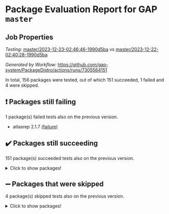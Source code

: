 # Package Evaluation Report for GAP `master`

## Job Properties

*Testing:* [master/2023-12-23-02:46:46-1990d5ba](https://github.com/gap-system/PackageDistro/blob/data/reports/master/2023-12-23-02:46:46-1990d5ba) vs [master/2023-12-22-02:40:28-1990d5ba](https://github.com/gap-system/PackageDistro/blob/data/reports/master/2023-12-22-02:40:28-1990d5ba)

*Generated by Workflow:* https://github.com/gap-system/PackageDistro/actions/runs/7305564151

In total, 156 packages were tested, out of which 151 succeeded, 1 failed and 4 were skipped.

## :exclamation: Packages still failing

1 package(s) failed tests also on the previous version.
- atlasrep 2.1.7 [(failure)](https://github.com/gap-system/PackageDistro/actions/runs/7305564151/job/19909491373)

## :heavy_check_mark: Packages still succeeding

151 package(s) succeeded tests also on the previous version.
<details><summary>Click to show packages!</summary>

- 4ti2interface 2023.02-04 [(success)](https://github.com/gap-system/PackageDistro/actions/runs/7305564151/job/19909490984)
- ace 5.6.2 [(success)](https://github.com/gap-system/PackageDistro/actions/runs/7305564151/job/19909491042)
- aclib 1.3.2 [(success)](https://github.com/gap-system/PackageDistro/actions/runs/7305564151/job/19909491107)
- agt 0.3.1 [(success)](https://github.com/gap-system/PackageDistro/actions/runs/7305564151/job/19909491162)
- alnuth 3.2.1 [(success)](https://github.com/gap-system/PackageDistro/actions/runs/7305564151/job/19909491235)
- anupq 3.3.0 [(success)](https://github.com/gap-system/PackageDistro/actions/runs/7305564151/job/19909491301)
- autodoc 2023.06.19 [(success)](https://github.com/gap-system/PackageDistro/actions/runs/7305564151/job/19909491439)
- automata 1.15 [(success)](https://github.com/gap-system/PackageDistro/actions/runs/7305564151/job/19909491500)
- automgrp 1.3.2 [(success)](https://github.com/gap-system/PackageDistro/actions/runs/7305564151/job/19909491572)
- autpgrp 1.11 [(success)](https://github.com/gap-system/PackageDistro/actions/runs/7305564151/job/19909491663)
- cap 2023.12-11 [(success)](https://github.com/gap-system/PackageDistro/actions/runs/7305564151/job/19909491739)
- caratinterface 2.3.6 [(success)](https://github.com/gap-system/PackageDistro/actions/runs/7305564151/job/19909491840)
- cddinterface 2022.11.01 [(success)](https://github.com/gap-system/PackageDistro/actions/runs/7305564151/job/19909491912)
- circle 1.6.6 [(success)](https://github.com/gap-system/PackageDistro/actions/runs/7305564151/job/19909491989)
- classicpres 1.22 [(success)](https://github.com/gap-system/PackageDistro/actions/runs/7305564151/job/19909492051)
- cohomolo 1.6.11 [(success)](https://github.com/gap-system/PackageDistro/actions/runs/7305564151/job/19909492116)
- congruence 1.2.5 [(success)](https://github.com/gap-system/PackageDistro/actions/runs/7305564151/job/19909492196)
- corelg 1.56 [(success)](https://github.com/gap-system/PackageDistro/actions/runs/7305564151/job/19909492267)
- crime 1.6 [(success)](https://github.com/gap-system/PackageDistro/actions/runs/7305564151/job/19909492346)
- crisp 1.4.6 [(success)](https://github.com/gap-system/PackageDistro/actions/runs/7305564151/job/19909492407)
- crypting 0.10.4 [(success)](https://github.com/gap-system/PackageDistro/actions/runs/7305564151/job/19909492482)
- cryst 4.1.27 [(success)](https://github.com/gap-system/PackageDistro/actions/runs/7305564151/job/19909492550)
- crystcat 1.1.10 [(success)](https://github.com/gap-system/PackageDistro/actions/runs/7305564151/job/19909492637)
- ctbllib 1.3.6 [(success)](https://github.com/gap-system/PackageDistro/actions/runs/7305564151/job/19909492723)
- cubefree 1.19 [(success)](https://github.com/gap-system/PackageDistro/actions/runs/7305564151/job/19909492817)
- curlinterface 2.3.2 [(success)](https://github.com/gap-system/PackageDistro/actions/runs/7305564151/job/19909492921)
- cvec 2.8.1 [(success)](https://github.com/gap-system/PackageDistro/actions/runs/7305564151/job/19909493007)
- datastructures 0.3.0 [(success)](https://github.com/gap-system/PackageDistro/actions/runs/7305564151/job/19909493092)
- deepthought 1.0.6 [(success)](https://github.com/gap-system/PackageDistro/actions/runs/7305564151/job/19909493201)
- design 1.8 [(success)](https://github.com/gap-system/PackageDistro/actions/runs/7305564151/job/19909493304)
- difsets 2.3.1 [(success)](https://github.com/gap-system/PackageDistro/actions/runs/7305564151/job/19909493428)
- digraphs 1.6.3 [(success)](https://github.com/gap-system/PackageDistro/actions/runs/7305564151/job/19909493539)
- edim 1.3.7 [(success)](https://github.com/gap-system/PackageDistro/actions/runs/7305564151/job/19909493645)
- example 4.3.4 [(success)](https://github.com/gap-system/PackageDistro/actions/runs/7305564151/job/19909493757)
- examplesforhomalg 2023.10-01 [(success)](https://github.com/gap-system/PackageDistro/actions/runs/7305564151/job/19909493885)
- factint 1.6.3 [(success)](https://github.com/gap-system/PackageDistro/actions/runs/7305564151/job/19909494003)
- ferret 1.0.9 [(success)](https://github.com/gap-system/PackageDistro/actions/runs/7305564151/job/19909494133)
- fga 1.5.0 [(success)](https://github.com/gap-system/PackageDistro/actions/runs/7305564151/job/19909494434)
- fining 1.5.6 [(success)](https://github.com/gap-system/PackageDistro/actions/runs/7305564151/job/19909494548)
- float 1.0.3 [(success)](https://github.com/gap-system/PackageDistro/actions/runs/7305564151/job/19909494658)
- format 1.4.3 [(success)](https://github.com/gap-system/PackageDistro/actions/runs/7305564151/job/19909494767)
- forms 1.2.9 [(success)](https://github.com/gap-system/PackageDistro/actions/runs/7305564151/job/19909494894)
- fplsa 1.2.6 [(success)](https://github.com/gap-system/PackageDistro/actions/runs/7305564151/job/19909495007)
- fr 2.4.12 [(success)](https://github.com/gap-system/PackageDistro/actions/runs/7305564151/job/19909495152)
- francy 2.0.3 [(success)](https://github.com/gap-system/PackageDistro/actions/runs/7305564151/job/19909495257)
- fwtree 1.3 [(success)](https://github.com/gap-system/PackageDistro/actions/runs/7305564151/job/19909495364)
- gapdoc 1.6.6 [(success)](https://github.com/gap-system/PackageDistro/actions/runs/7305564151/job/19909495457)
- gauss 2023.02-04 [(success)](https://github.com/gap-system/PackageDistro/actions/runs/7305564151/job/19909495562)
- gaussforhomalg 2023.11-01 [(success)](https://github.com/gap-system/PackageDistro/actions/runs/7305564151/job/19909495668)
- gbnp 1.0.5 [(success)](https://github.com/gap-system/PackageDistro/actions/runs/7305564151/job/19909495789)
- generalizedmorphismsforcap 2023.08-02 [(success)](https://github.com/gap-system/PackageDistro/actions/runs/7305564151/job/19909495909)
- genss 1.6.8 [(success)](https://github.com/gap-system/PackageDistro/actions/runs/7305564151/job/19909496011)
- gradedmodules 2023.09-01 [(success)](https://github.com/gap-system/PackageDistro/actions/runs/7305564151/job/19909496086)
- gradedringforhomalg 2023.08-01 [(success)](https://github.com/gap-system/PackageDistro/actions/runs/7305564151/job/19909496155)
- grape 4.9.0 [(success)](https://github.com/gap-system/PackageDistro/actions/runs/7305564151/job/19909496232)
- groupoids 1.73 [(success)](https://github.com/gap-system/PackageDistro/actions/runs/7305564151/job/19909496311)
- grpconst 2.6.4 [(success)](https://github.com/gap-system/PackageDistro/actions/runs/7305564151/job/19909496381)
- guarana 0.96.3 [(success)](https://github.com/gap-system/PackageDistro/actions/runs/7305564151/job/19909496438)
- guava 3.18 [(success)](https://github.com/gap-system/PackageDistro/actions/runs/7305564151/job/19909496514)
- hap 1.60 [(success)](https://github.com/gap-system/PackageDistro/actions/runs/7305564151/job/19909496581)
- hapcryst 0.1.15 [(success)](https://github.com/gap-system/PackageDistro/actions/runs/7305564151/job/19909496639)
- hecke 1.5.3 [(success)](https://github.com/gap-system/PackageDistro/actions/runs/7305564151/job/19909496703)
- help 3.5 [(success)](https://github.com/gap-system/PackageDistro/actions/runs/7305564151/job/19909496778)
- homalg 2023.10-01 [(success)](https://github.com/gap-system/PackageDistro/actions/runs/7305564151/job/19909496852)
- homalgtocas 2023.11-01 [(success)](https://github.com/gap-system/PackageDistro/actions/runs/7305564151/job/19909496936)
- idrel 2.45 [(success)](https://github.com/gap-system/PackageDistro/actions/runs/7305564151/job/19909497011)
- images 1.3.1 [(success)](https://github.com/gap-system/PackageDistro/actions/runs/7305564151/job/19909497099)
- intpic 0.3.0 [(success)](https://github.com/gap-system/PackageDistro/actions/runs/7305564151/job/19909497183)
- io 4.8.2 [(success)](https://github.com/gap-system/PackageDistro/actions/runs/7305564151/job/19909497249)
- io_forhomalg 2023.02-04 [(success)](https://github.com/gap-system/PackageDistro/actions/runs/7305564151/job/19909497311)
- irredsol 1.4.4 [(success)](https://github.com/gap-system/PackageDistro/actions/runs/7305564151/job/19909497379)
- json 2.1.1 [(success)](https://github.com/gap-system/PackageDistro/actions/runs/7305564151/job/19909497467)
- jupyterkernel 1.5.0 [(success)](https://github.com/gap-system/PackageDistro/actions/runs/7305564151/job/19909497528)
- jupyterviz 1.5.6 [(success)](https://github.com/gap-system/PackageDistro/actions/runs/7305564151/job/19909497595)
- kan 1.36 [(success)](https://github.com/gap-system/PackageDistro/actions/runs/7305564151/job/19909497661)
- kbmag 1.5.11 [(success)](https://github.com/gap-system/PackageDistro/actions/runs/7305564151/job/19909497732)
- laguna 3.9.6 [(success)](https://github.com/gap-system/PackageDistro/actions/runs/7305564151/job/19909497813)
- liealgdb 2.2.1 [(success)](https://github.com/gap-system/PackageDistro/actions/runs/7305564151/job/19909497900)
- liepring 2.8 [(success)](https://github.com/gap-system/PackageDistro/actions/runs/7305564151/job/19909497974)
- liering 2.4.2 [(success)](https://github.com/gap-system/PackageDistro/actions/runs/7305564151/job/19909498060)
- linearalgebraforcap 2023.12-05 [(success)](https://github.com/gap-system/PackageDistro/actions/runs/7305564151/job/19909498133)
- localizeringforhomalg 2023.10-01 [(success)](https://github.com/gap-system/PackageDistro/actions/runs/7305564151/job/19909498197)
- loops 3.4.3 [(success)](https://github.com/gap-system/PackageDistro/actions/runs/7305564151/job/19909498281)
- lpres 1.0.3 [(success)](https://github.com/gap-system/PackageDistro/actions/runs/7305564151/job/19909498359)
- majoranaalgebras 1.5.1 [(success)](https://github.com/gap-system/PackageDistro/actions/runs/7305564151/job/19909498435)
- mapclass 1.4.6 [(success)](https://github.com/gap-system/PackageDistro/actions/runs/7305564151/job/19909498508)
- matgrp 0.70 [(success)](https://github.com/gap-system/PackageDistro/actions/runs/7305564151/job/19909498584)
- matricesforhomalg 2023.11-02 [(success)](https://github.com/gap-system/PackageDistro/actions/runs/7305564151/job/19909498667)
- modisom 2.5.4 [(success)](https://github.com/gap-system/PackageDistro/actions/runs/7305564151/job/19909498777)
- modulepresentationsforcap 2023.10-01 [(success)](https://github.com/gap-system/PackageDistro/actions/runs/7305564151/job/19909498854)
- modules 2023.10-01 [(success)](https://github.com/gap-system/PackageDistro/actions/runs/7305564151/job/19909498943)
- monoidalcategories 2023.11-02 [(success)](https://github.com/gap-system/PackageDistro/actions/runs/7305564151/job/19909499043)
- nconvex 2022.09-01 [(success)](https://github.com/gap-system/PackageDistro/actions/runs/7305564151/job/19909499126)
- nilmat 1.4.2 [(success)](https://github.com/gap-system/PackageDistro/actions/runs/7305564151/job/19909499202)
- nock 1.5 [(success)](https://github.com/gap-system/PackageDistro/actions/runs/7305564151/job/19909499290)
- normalizinterface 1.3.6 [(success)](https://github.com/gap-system/PackageDistro/actions/runs/7305564151/job/19909499382)
- nq 2.5.10 [(success)](https://github.com/gap-system/PackageDistro/actions/runs/7305564151/job/19909499472)
- numericalsgps 1.3.1 [(success)](https://github.com/gap-system/PackageDistro/actions/runs/7305564151/job/19909499540)
- openmath 11.5.3 [(success)](https://github.com/gap-system/PackageDistro/actions/runs/7305564151/job/19909499626)
- orb 4.9.0 [(success)](https://github.com/gap-system/PackageDistro/actions/runs/7305564151/job/19909499722)
- packagemanager 1.4.2 [(success)](https://github.com/gap-system/PackageDistro/actions/runs/7305564151/job/19909499801)
- patternclass 2.4.3 [(success)](https://github.com/gap-system/PackageDistro/actions/runs/7305564151/job/19909499885)
- permut 2.0.4 [(success)](https://github.com/gap-system/PackageDistro/actions/runs/7305564151/job/19909499962)
- polenta 1.3.10 [(success)](https://github.com/gap-system/PackageDistro/actions/runs/7305564151/job/19909500046)
- polymaking 0.8.7 [(success)](https://github.com/gap-system/PackageDistro/actions/runs/7305564151/job/19909500118)
- primgrp 3.4.4 [(success)](https://github.com/gap-system/PackageDistro/actions/runs/7305564151/job/19909500202)
- profiling 2.5.4 [(success)](https://github.com/gap-system/PackageDistro/actions/runs/7305564151/job/19909500290)
- qpa 1.34 [(success)](https://github.com/gap-system/PackageDistro/actions/runs/7305564151/job/19909500392)
- quagroup 1.8.3 [(success)](https://github.com/gap-system/PackageDistro/actions/runs/7305564151/job/19909500467)
- radiroot 2.9 [(success)](https://github.com/gap-system/PackageDistro/actions/runs/7305564151/job/19909500561)
- rcwa 4.7.1 [(success)](https://github.com/gap-system/PackageDistro/actions/runs/7305564151/job/19909500643)
- rds 1.8 [(success)](https://github.com/gap-system/PackageDistro/actions/runs/7305564151/job/19909500727)
- recog 1.4.2 [(success)](https://github.com/gap-system/PackageDistro/actions/runs/7305564151/job/19909500794)
- repndecomp 1.3.0 [(success)](https://github.com/gap-system/PackageDistro/actions/runs/7305564151/job/19909500862)
- repsn 3.1.1 [(success)](https://github.com/gap-system/PackageDistro/actions/runs/7305564151/job/19909500938)
- resclasses 4.7.3 [(success)](https://github.com/gap-system/PackageDistro/actions/runs/7305564151/job/19909501023)
- ringsforhomalg 2023.11-02 [(success)](https://github.com/gap-system/PackageDistro/actions/runs/7305564151/job/19909501103)
- sco 2023.08-01 [(success)](https://github.com/gap-system/PackageDistro/actions/runs/7305564151/job/19909501185)
- scscp 2.4.1 [(success)](https://github.com/gap-system/PackageDistro/actions/runs/7305564151/job/19909501277)
- semigroups 5.3.2 [(success)](https://github.com/gap-system/PackageDistro/actions/runs/7305564151/job/19909501369)
- sglppow 2.3 [(success)](https://github.com/gap-system/PackageDistro/actions/runs/7305564151/job/19909501465)
- sgpviz 0.999.5 [(success)](https://github.com/gap-system/PackageDistro/actions/runs/7305564151/job/19909501570)
- simpcomp 2.1.14 [(success)](https://github.com/gap-system/PackageDistro/actions/runs/7305564151/job/19909501681)
- singular 2023.02.09 [(success)](https://github.com/gap-system/PackageDistro/actions/runs/7305564151/job/19909501783)
- sl2reps 1.1 [(success)](https://github.com/gap-system/PackageDistro/actions/runs/7305564151/job/19909501893)
- sla 1.5.3 [(success)](https://github.com/gap-system/PackageDistro/actions/runs/7305564151/job/19909502011)
- smallgrp 1.5.3 [(success)](https://github.com/gap-system/PackageDistro/actions/runs/7305564151/job/19909502107)
- smallsemi 0.6.13 [(success)](https://github.com/gap-system/PackageDistro/actions/runs/7305564151/job/19909502237)
- sonata 2.9.6 [(success)](https://github.com/gap-system/PackageDistro/actions/runs/7305564151/job/19909502349)
- sophus 1.27 [(success)](https://github.com/gap-system/PackageDistro/actions/runs/7305564151/job/19909502474)
- sotgrps 1.2 [(success)](https://github.com/gap-system/PackageDistro/actions/runs/7305564151/job/19909502576)
- spinsym 1.5.2 [(success)](https://github.com/gap-system/PackageDistro/actions/runs/7305564151/job/19909502676)
- standardff 1.0 [(success)](https://github.com/gap-system/PackageDistro/actions/runs/7305564151/job/19909502799)
- symbcompcc 1.3.2 [(success)](https://github.com/gap-system/PackageDistro/actions/runs/7305564151/job/19909502909)
- thelma 1.3 [(success)](https://github.com/gap-system/PackageDistro/actions/runs/7305564151/job/19909503025)
- tomlib 1.2.9 [(success)](https://github.com/gap-system/PackageDistro/actions/runs/7305564151/job/19909503160)
- toolsforhomalg 2023.11-01 [(success)](https://github.com/gap-system/PackageDistro/actions/runs/7305564151/job/19909503284)
- toric 1.9.5 [(success)](https://github.com/gap-system/PackageDistro/actions/runs/7305564151/job/19909503406)
- toricvarieties 2022.07.13 [(success)](https://github.com/gap-system/PackageDistro/actions/runs/7305564151/job/19909503527)
- transgrp 3.6.5 [(success)](https://github.com/gap-system/PackageDistro/actions/runs/7305564151/job/19909503656)
- ugaly 4.1.3 [(success)](https://github.com/gap-system/PackageDistro/actions/runs/7305564151/job/19909503755)
- unipot 1.5 [(success)](https://github.com/gap-system/PackageDistro/actions/runs/7305564151/job/19909503858)
- unitlib 4.2.0 [(success)](https://github.com/gap-system/PackageDistro/actions/runs/7305564151/job/19909503937)
- utils 0.84 [(success)](https://github.com/gap-system/PackageDistro/actions/runs/7305564151/job/19909504014)
- uuid 0.7 [(success)](https://github.com/gap-system/PackageDistro/actions/runs/7305564151/job/19909504089)
- walrus 0.9991 [(success)](https://github.com/gap-system/PackageDistro/actions/runs/7305564151/job/19909504155)
- wedderga 4.10.4 [(success)](https://github.com/gap-system/PackageDistro/actions/runs/7305564151/job/19909504231)
- xmod 2.91 [(success)](https://github.com/gap-system/PackageDistro/actions/runs/7305564151/job/19909504295)
- xmodalg 1.23 [(success)](https://github.com/gap-system/PackageDistro/actions/runs/7305564151/job/19909504375)
- yangbaxter 0.10.3 [(success)](https://github.com/gap-system/PackageDistro/actions/runs/7305564151/job/19909504438)
- zeromqinterface 0.14 [(success)](https://github.com/gap-system/PackageDistro/actions/runs/7305564151/job/19909504495)
</details>

## :heavy_minus_sign: Packages that were skipped

4 package(s) skipped tests also on the previous version.
<details><summary>Click to show packages!</summary>

- browse 1.8.21 [(skipped)](https://github.com/gap-system/PackageDistro/actions/runs/7305564151/job/19909263366)
- itc 1.5.1 [(skipped)](https://github.com/gap-system/PackageDistro/actions/runs/7305564151/job/19909263366)
- polycyclic 2.16 [(skipped)](https://github.com/gap-system/PackageDistro/actions/runs/7305564151/job/19909263366)
- xgap 4.31 [(skipped)](https://github.com/gap-system/PackageDistro/actions/runs/7305564151/job/19909263366)
</details>

